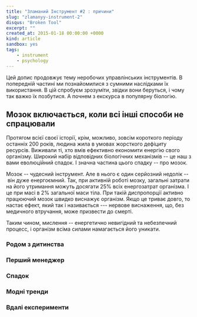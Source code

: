 ```yaml
---
title: "Зламаний Інструмент #2 : причини"
slug: "zlamanyy-instrument-2"
disqus: "Broken Tool"
excerpt: ""
created_at: 2015-01-18 00:00:00 +0000
kind: article
sandbox: yes
tags:
    - instrument
    - psychology
---
```


Цей допис продовжує тему неробочих управлінських інструментів.  В попередній частині ми познайомилися з сумними наслідками їх використання.  В цій спробуєм зрозуміти, звідки вони беруться, і чому так важко їх позбутися.  А почнем з екскурса в популярну біологію.

Мозок включається, коли всі інші способи не спрацювали
------------------------------------------------------

Протягом всієї своєї історії, крім, можливо, зовсім короткого періоду останніх 200 років, людина жила в умовах жорсткого дефіциту ресурсів.  Виживали ті, хто вмів ефективно економити енергію свого організму.  Широкий набір відповідних біологічних механізмів -- це наш з вами еволюційний спадок.  І значна частина цього спадку -- про мозок.

Мозок -- чудесний інструмент.  Але в нього є один серйозний недолік -- він дуже енергоємний.  Так, при активній роботі мозку, загальні затрати на його утримання можуть досягати 25% всіх енергозатрат організма.  І це при масі в 2% загальної маси тіла.  При такій диспропорції активно працюючий мозок швидко виснажує організм.  Якщо це триває довго, то настає ефект, який так і називається --- нервове виснаження, що, без медичного втручання, може призвести до смерті.

Таким чином, мислення -- енергетично невигідний та небезпечний процесс, і організм всіма силами намагається його уникати.




### Родом з дитинства ###

### Перший менеджер ###

### Спадок ###

### Модні тренди ###

### Вдалі експерименти ###


